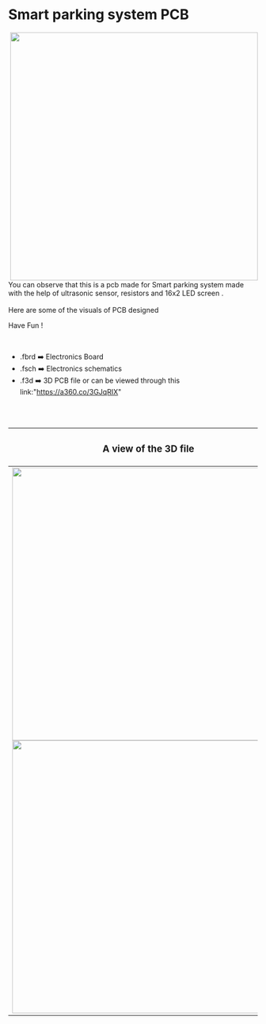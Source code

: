 

<h1>Smart parking system PCB</h1>

<div>
   <img width=500 align=right src="https://github.com/yatharthagr7/Dive-into-Electronics/blob/main/PCB%20Designs/31-Smart%20parking%20system/Smart_parking_PCB%20v2.png"/>
   <p>You can observe that this is a pcb made for Smart parking system made with the help of ultrasonic sensor, resistors and 16x2 LED screen .<br><br>Here are some of the visuals of PCB designed<br>
        
   Have Fun !
  </p>
<br>

   - .fbrd ➡️ Electronics Board
   - .fsch ➡️ Electronics schematics
   - .f3d  ➡️ 3D PCB file or can be viewed through this link:"https://a360.co/3GJqRIX"
   
<br> <br>  
<div align=center>
   
| <h3>A view of the 3D file</h2> | <h3>Schematic Diagram for PCB</h3> |      
| --- | --- |
| <img width=550 align=center src="https://github.com/yatharthagr7/Dive-into-Electronics/blob/main/PCB%20Designs/31-Smart%20parking%20system/img1.png"/><br><img width=550 align=center src="https://github.com/yatharthagr7/Dive-into-Electronics/blob/main/PCB%20Designs/31-Smart%20parking%20system/img2.png"/> |    <img width="450" src="https://github.com/yatharthagr7/Dive-into-Electronics/blob/main/PCB%20Designs/31-Smart%20parking%20system/schematics.png"> | 
 
</div>

 


